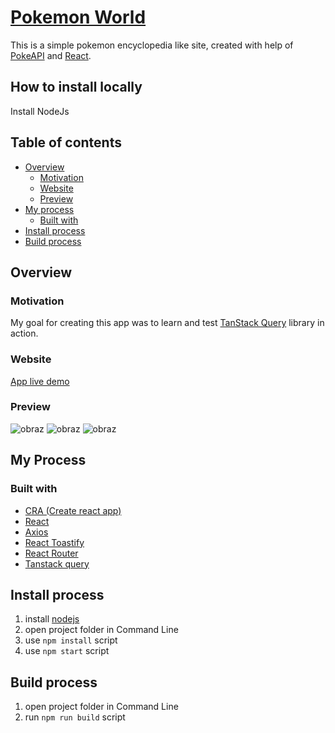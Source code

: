 # [Pokemon World](https://react-poke-world.netlify.app)

This is a simple pokemon encyclopedia like site, created with help of [PokeAPI](https://pokeapi.co/) and [React](https://reactjs.org/).

## How to install locally

Install NodeJs

## Table of contents

- [Overview](#overview)
  - [Motivation](#motivation)
  - [Website](#website)
  - [Preview](#preview)
- [My process](#my-process)
  - [Built with](#built-with)  
- [Install process](#install-process)
- [Build process](#build-process)
  
## Overview
  
### Motivation

My goal for creating this app was to learn and test [TanStack Query](https://tanstack.com/query/v4) library in action.

### Website

[App live demo](https://react-poke-world.netlify.app)

### Preview

![obraz](https://user-images.githubusercontent.com/45789222/205501800-2de7a3da-010f-47a2-a65e-9fead8e02436.png)
![obraz](https://user-images.githubusercontent.com/45789222/205501826-377719f3-293b-478d-943d-c2e87a5a9538.png)
![obraz](https://user-images.githubusercontent.com/45789222/205501861-100b25ca-ea7d-4078-85e6-295c5f54dac0.png)


## My Process

### Built with

 - [CRA (Create react app)](https://create-react-app.dev/)
 - [React](https://reactjs.org/)
 - [Axios](https://axios-http.com/)
 - [React Toastify](https://fkhadra.github.io/react-toastify/introduction/)
 - [React Router](https://reactrouter.com/en/main)
 - [Tanstack query](https://tanstack.com/query/v4)


## Install process

1. install [nodejs](https://nodejs.org/en/download/)
2. open project folder in Command Line
3. use `npm install` script
4. use `npm start` script


## Build process

1. open project folder in Command Line
2. run `npm run build` script
